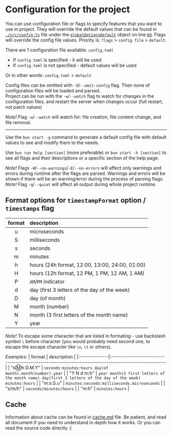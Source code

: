 # Configuration for the project

You can use configuration file or flags to specify features that you want to use in project. They will override the default values that can be found in [`./src/config.ts`](https://github.com/MaksymIgnatiev/petpet_server/blob/master/src/config.ts#L69) file under the [`globalOptionsDefault`](https://github.com/MaksymIgnatiev/petpet_server/blob/master/src/config.ts#L69) object on line [`69`](https://github.com/MaksymIgnatiev/petpet_server/blob/master/src/config.ts#L69). Flags will override the config file values. Priority is: `flags` > `config file` > `default`.  

There are 1 configuration file available: `config.toml`  
- If `config.toml` is specified - it will be used
- If `config.toml` is not specified - default values will be used  

Or in other words: `config.toml` > `default`

Config files can be omitted with `-O`/`--omit-config` flag. Then none of configuration files will be loaded and parsed.  
Project can be run with the `-w`/`--watch` flag to watch for changes in the configuration files, and restart the server when changes occur (full restart, not patch values)

_Note!_ Flag `-w`/`--watch` will watch for: file creation, file content change, and file removal.  

---
Use the `bun start -g` command to generate a default config file with default values to see and modify them to the needs.  

Use `bun run help [section]` (more preferable) or `bun start -h [section]` to see all flags and their descriptions or a specific section of the help page.  

_Note!_ Flags `-W`/`--no-warnings`/`-E`/`--no-errors` will affect only warnings and errors during runtime after the flags are parsed. Warnings and errors will be shown if there will be an warning/error during the process of parsing flags.  
_Note!_ Flag `-q`/`--quiet` will affect all output during whole project runtime. 


## Format options for `timestampFormat` option / `timestamps` flag

| format | description                                    |
|:------:|:-----------------------------------------------|
|   u    | microseconds                                   |
|   S    | milliseconds                                   |
|   s    | seconds                                        |
|   m    | minutes                                        |
|   h    | hours (24h format, 12:00, 13:00, 24:00, 01:00) |
|   H    | hours (12h format, 12 PM,  1 PM, 12 AM,  1 AM) |
|   P    | `AM`/`PM` indicator                                |
|   d    | day (first 3 letters of the day of the week)   |
|   D    | day (of month)                                 |
|   M    | month (number)                                 |
|   N    | month (3 first letters of the month name)      |
|   Y    | year                                           |

_Note!_ To escape some character that are listed in formating - use backslash symbol `\` before character (you would probably need second one, to escape the escape character like `\n`, `\t` or others).  

*Examples*:
| format        | description                                                                                             |
|:--------------|:--------------------------------------------------------------------------------------------------------|
| "s:m:h D.M.Y" | `seconds:minutes:hours day(of month).month(number).year`                                                  |
| "Y N d m:h"   | `year month(3 first letters of the month name) day(first 3 letters of the day of the week) minutes:hours` |
| "m:s:S.u"     | `minutes:seconds:milliseconds.microseconds`                                                               |
| "s/m/h"       | `seconds/minutes/hours`                                                                                   |
| "m:h"         | `minutes:hours`                                                                                           |


## Cache
Information about cache can be found in [cache.md](/cache.md) file. Be patient, and read all document if you need to understand in depth how it works. Or you can read the source code directly :)  

